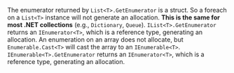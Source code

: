 ﻿The enumerator returned by `List<T>.GetEnumerator` is a struct. So a foreach on a `List<T>` instance will not generate an allocation. **This is the same for most .NET collections** (e.g., `Dictionary`, `Queue`).
`IList<T>.GetEnumerator` returns an `IEnumerator<T>`, which is a reference type, generating an allocation.
An enumeration on an array does not allocate, but `Enumerable.Cast<T>` will cast the array to an `IEnumerable<T>`. `IEnumerable<T>.GetEnumerator` returns an `IEnumerator<T>`, which is a reference type, generating an allocation.